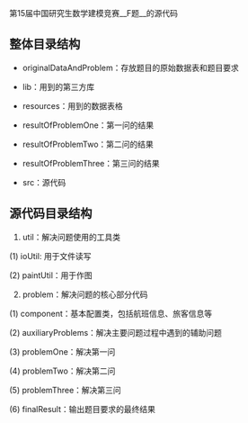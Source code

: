 第15届中国研究生数学建模竞赛__F题__的源代码

## 整体目录结构

* originalDataAndProblem：存放题目的原始数据表和题目要求

* lib：用到的第三方库

* resources：用到的数据表格

* resultOfProblemOne：第一问的结果

* resultOfProblemTwo：第二问的结果

* resultOfProblemThree：第三问的结果

* src：源代码

## 源代码目录结构

1. util：解决问题使用的工具类

(1) ioUtil: 用于文件读写

(2) paintUtil：用于作图

2. problem：解决问题的核心部分代码

(1) component：基本配置类，包括航班信息、旅客信息等

(2) auxiliaryProblems：解决主要问题过程中遇到的辅助问题

(3) problemOne：解决第一问

(4) problemTwo：解决第二问

(5) problemThree：解决第三问

(6) finalResult：输出题目要求的最终结果

